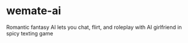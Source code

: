 # wemate-ai
Romantic fantasy AI lets you chat, flirt, and roleplay with AI girlfriend in spicy texting game
